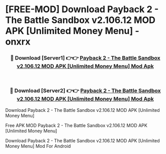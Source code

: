 # [FREE-MOD] Download Payback 2 - The Battle Sandbox v2.106.12 MOD APK [Unlimited Money Menu] - onxrx


<div align="center">
<h3>🔴 Download [Server1] 👉👉 <a href="https://apk-comot.site?title=Payback_2_-_The_Battle_Sandbox_v2.106.12_MOD_APK_[Unlimited_Money_Menu]">Payback 2 - The Battle Sandbox v2.106.12 MOD APK [Unlimited Money Menu] Mod Apk</a></h3><br>

<h3>🔴 Download [Server2] 👉👉 <a href="https://apk-comot.site?title=Payback_2_-_The_Battle_Sandbox_v2.106.12_MOD_APK_[Unlimited_Money_Menu]">Payback 2 - The Battle Sandbox v2.106.12 MOD APK [Unlimited Money Menu] Mod Apk</a></h3>
</div>



Download Payback 2 - The Battle Sandbox v2.106.12 MOD APK [Unlimited Money Menu] 

Free APK MOD Payback 2 - The Battle Sandbox v2.106.12 MOD APK [Unlimited Money Menu] 

Download Payback 2 - The Battle Sandbox v2.106.12 MOD APK [Unlimited Money Menu] Mod For Android
